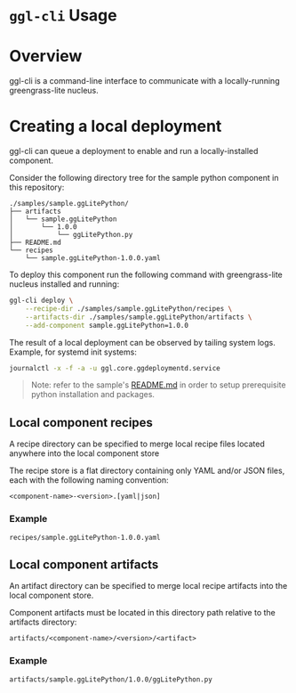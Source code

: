# `ggl-cli` Usage

# Overview

ggl-cli is a command-line interface to communicate with a locally-running
greengrass-lite nucleus.

# Creating a local deployment

ggl-cli can queue a deployment to enable and run a locally-installed component.

Consider the following directory tree for the sample python component in this
repository:

```
./samples/sample.ggLitePython/
├── artifacts
│   └── sample.ggLitePython
│       └── 1.0.0
│           └── ggLitePython.py
├── README.md
└── recipes
    └── sample.ggLitePython-1.0.0.yaml
```

To deploy this component run the following command with greengrass-lite nucleus
installed and running:

```sh
ggl-cli deploy \
    --recipe-dir ./samples/sample.ggLitePython/recipes \
    --artifacts-dir ./samples/sample.ggLitePython/artifacts \
    --add-component sample.ggLitePython=1.0.0
```

The result of a local deployment can be observed by tailing system logs.
Example, for systemd init systems:

```sh
journalctl -x -f -a -u ggl.core.ggdeploymentd.service
```

> Note: refer to the sample's
> [README.md](../../../samples/sample.ggLitePython/README.md) in order to setup
> prerequisite python installation and packages.

## Local component recipes

A recipe directory can be specified to merge local recipe files located anywhere
into the local component store

The recipe store is a flat directory containing only YAML and/or JSON files,
each with the following naming convention:

```
<component-name>-<version>.[yaml|json]
```

### Example

```
recipes/sample.ggLitePython-1.0.0.yaml
```

## Local component artifacts

An artifact directory can be specified to merge local recipe artifacts into the
local component store.

Component artifacts must be located in this directory path relative to the
artifacts directory:

```
artifacts/<component-name>/<version>/<artifact>
```

### Example

```
artifacts/sample.ggLitePython/1.0.0/ggLitePython.py
```
